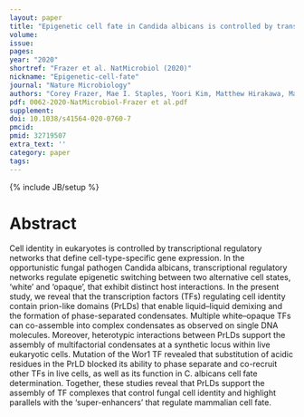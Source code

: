 ```yaml
---
layout: paper
title: "Epigenetic cell fate in Candida albicans is controlled by transcription factor condensates acting at super-enhancer-like elements"
volume: 
issue:
pages:
year: "2020"
shortref: "Frazer et al. NatMicrobiol (2020)"
nickname: "Epigenetic-cell-fate"
journal: "Nature Microbiology"
authors: "Corey Frazer, Mae I. Staples, Yoori Kim, Matthew Hirakawa, Maureen A. Dowell, Nicole V. Johnson, Aaron D. Hernday, Veronica H. Ryan, Nicolas L. Fawzi, Ilya J. Finkelstein & Richard J. Bennett"
pdf: 0062-2020-NatMicrobiol-Frazer et al.pdf
supplement: 
doi: 10.1038/s41564-020-0760-7
pmcid:
pmid: 32719507
extra_text: ''
category: paper
tags:
---
```

{% include JB/setup %}

# Abstract
Cell identity in eukaryotes is controlled by transcriptional regulatory networks that define cell-type-specific gene expression. In the opportunistic fungal pathogen Candida albicans, transcriptional regulatory networks regulate epigenetic switching between two alternative cell states, ‘white’ and ‘opaque’, that exhibit distinct host interactions. In the present study, we reveal that the transcription factors (TFs) regulating cell identity contain prion-like domains (PrLDs) that enable liquid–liquid demixing and the formation of phase-separated condensates. Multiple white–opaque TFs can co-assemble into complex condensates as observed on single DNA molecules. Moreover, heterotypic interactions between PrLDs support the assembly of multifactorial condensates at a synthetic locus within live eukaryotic cells. Mutation of the Wor1 TF revealed that substitution of acidic residues in the PrLD blocked its ability to phase separate and co-recruit other TFs in live cells, as well as its function in C. albicans cell fate determination. Together, these studies reveal that PrLDs support the assembly of TF complexes that control fungal cell identity and highlight parallels with the ‘super-enhancers’ that regulate mammalian cell fate.